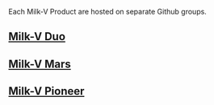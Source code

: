 
Each Milk-V Product are hosted on separate Github groups.

## [Milk-V Duo](https://github.com/orgs/milkv-duo)

## [Milk-V Mars](https://github.com/milkv-mars)

## [Milk-V Pioneer](https://github.com/milkv-pioneer)
